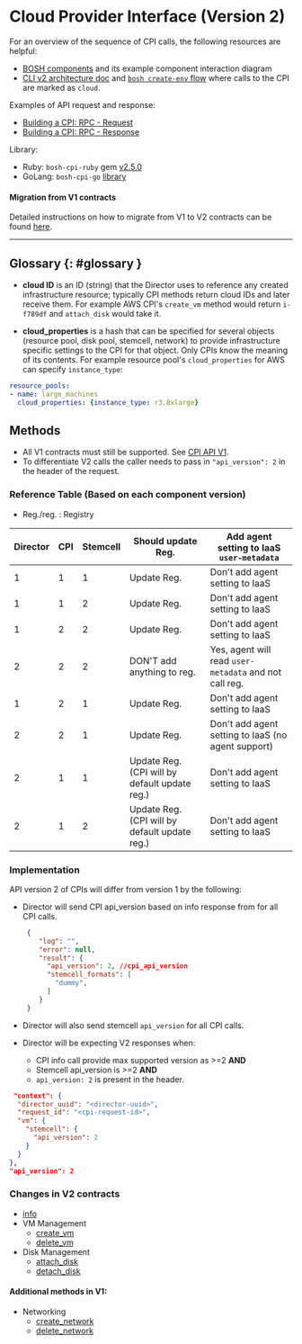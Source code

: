 # Cloud Provider Interface (Version 2)

For an overview of the sequence of CPI calls, the following resources are helpful:

- [BOSH components](bosh-components.md) and its example component interaction diagram
- [CLI v2 architecture doc](https://github.com/cloudfoundry/bosh-cli/blob/master/docs/architecture.md#deploy-command-flow) and [`bosh create-env` flow](https://github.com/cloudfoundry/bosh-init/blob/master/docs/init-cli-flow.png) where calls to the CPI are marked as `cloud`.

Examples of API request and response:

- [Building a CPI: RPC - Request](https://bosh.io/docs/build-cpi.html#request)
- [Building a CPI: RPC - Response](https://bosh.io/docs/build-cpi.html#response)


Library:

- Ruby: `bosh-cpi-ruby` gem [v2.5.0](https://github.com/cloudfoundry/bosh-cpi-ruby/releases/tag/v2.5.0)
- GoLang: `bosh-cpi-go` [library](https://github.com/cppforlife/bosh-cpi-go)

#### Migration from V1 contracts

Detailed instructions on how to migrate from V1 to V2 contracts can be found [here](v2-migration-guide.md).

---

## Glossary {: #glossary }

- **cloud ID** is an ID (string) that the Director uses to reference any created infrastructure resource; typically CPI methods return cloud IDs and later receive them. For example AWS CPI's `create_vm` method would return `i-f789df` and `attach_disk` would take it.

- **cloud_properties** is a hash that can be specified for several objects (resource pool, disk pool, stemcell, network) to provide infrastructure specific settings to the CPI for that object. Only CPIs know the meaning of its contents. For example resource pool's `cloud_properties` for AWS can specify `instance_type`:

```yaml
resource_pools:
- name: large_machines
  cloud_properties: {instance_type: r3.8xlarge}
```

## Methods

- All V1 contracts must still be supported. See [CPI API V1](cpi-api-v1.md).
- To differentiate V2 calls the caller needs to pass in `"api_version": 2` in the header of the request.

### Reference Table (Based on each component version)
* Reg./reg. : Registry

| Director | CPI | Stemcell  | Should update Reg.   | Add agent setting to IaaS `user-metadata`   |
|----------|-----|-----------|----------------------|---|
| 1  | 1  | 1  | Update Reg.  | Don't add agent setting to IaaS  |
| 1  | 1  | 2  | Update Reg.  | Don't add agent setting to IaaS  |
| 1  | 2  | 2  | Update Reg.  | Don't add agent setting to IaaS  |
| 2  | 2  | 2  | DON'T add anything to reg.   | Yes, agent will read `user-metadata` and not call reg.  |
| 1  | 2  | 1  | Update Reg.  | Don't add agent setting to IaaS  |
| 2  | 2  | 1  | Update Reg.  | Don't add agent setting to IaaS (no agent support)  |
| 2  | 1  | 1  | Update Reg. (CPI will by default update reg.)  | Don't add agent setting to IaaS |
| 2  | 1  | 2  | Update Reg. (CPI will by default update reg.)  | Don't add agent setting to IaaS |

### Implementation

API version 2 of CPIs will differ from version 1 by the following:

 - Director will send CPI api_version based on info response from for all CPI calls.

   ```json
    {
       "log": "",
       "error": null,
       "result": {
         "api_version": 2, //cpi_api_version
         "stemcell_formats": [
           "dummy",
         ]
       }
    }
   ```

 - Director will also send stemcell `api_version` for all CPI calls.
 - Director will be expecting V2 responses when:
   - CPI info call provide max supported version as >=2 **AND**
   - Stemcell api_version is >=2 **AND**
   - `api_version: 2` is present in the header.


  ```json
   "context": {
    "director_uuid": "<director-uuid>",
    "request_id": "<cpi-request-id>",
    "vm": {
      "stemcell": {
        "api_version": 2
      }
    }
  },
  "api_version": 2
  ```


### Changes in V2 contracts

 * [info](cpi-api-v2-method/info.md)
 * VM Management
    * [create_vm](cpi-api-v2-method/create-vm.md)
    * [delete_vm](cpi-api-v2-method/delete-vm.md)
 * Disk Management
    * [attach_disk](cpi-api-v2-method/attach-disk.md)
    * [detach_disk](cpi-api-v2-method/detach-disk.md)


#### Additional methods in V1:

* Networking
   * [create_network](cpi-api-v1-method/create-network.md)
   * [delete_network](cpi-api-v1-method/delete-network.md)
